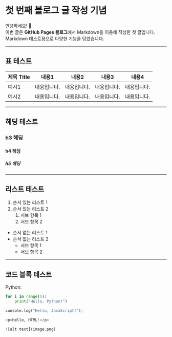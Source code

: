 # 첫 번째 블로그 글 작성 기념

안녕하세요! 🎉  
이번 글은 **GitHub Pages 블로그**에서 Markdown을 이용해 작성한 첫 글입니다.  
Markdown 테스트용으로 다양한 기능을 담았습니다.

---

## 표 테스트

| 제목 Title | 내용1 | 내용2 | 내용3 | 내용4 |
| ---------- | ----- | ----- | ----- | ----- |
| 예시1      | 내용입니다. | 내용입니다. | 내용입니다. | 내용입니다. |
| 예시2      | 내용입니다. | 내용입니다. | 내용입니다. | 내용입니다. |

---

## 헤딩 테스트

### h3 헤딩
#### h4 헤딩
##### h5 헤딩

---

## 리스트 테스트

1. 순서 있는 리스트 1
2. 순서 있는 리스트 2
    1. 서브 항목 1
    2. 서브 항목 2

- 순서 없는 리스트 1
- 순서 없는 리스트 2
    - 서브 항목 1
    - 서브 항목 2

---

## 코드 블록 테스트

Python:
```python
for i in range(5):
    print("Hello, Python!")

console.log("Hello, JavaScript!");

<p>Hello, HTML!</p>

![alt text](image.png)